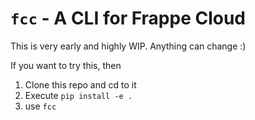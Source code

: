 # `fcc` - A CLI for Frappe Cloud

This is very early and highly WIP. Anything can change :)

If you want to try this, then

1. Clone this repo and cd to it
2. Execute `pip install -e .`
3. use `fcc`


